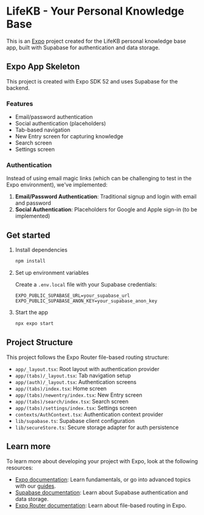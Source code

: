 # LifeKB - Your Personal Knowledge Base

This is an [Expo](https://expo.dev) project created for the LifeKB personal knowledge base app, built with Supabase for authentication and data storage.

## Expo App Skeleton

This project is created with Expo SDK 52 and uses Supabase for the backend.

### Features

- Email/password authentication
- Social authentication (placeholders)
- Tab-based navigation
- New Entry screen for capturing knowledge
- Search screen
- Settings screen

### Authentication

Instead of using email magic links (which can be challenging to test in the Expo environment), we've implemented:

1. **Email/Password Authentication**: Traditional signup and login with email and password
2. **Social Authentication**: Placeholders for Google and Apple sign-in (to be implemented)

## Get started

1. Install dependencies

   ```bash
   npm install
   ```

2. Set up environment variables

   Create a `.env.local` file with your Supabase credentials:
   ```
   EXPO_PUBLIC_SUPABASE_URL=your_supabase_url
   EXPO_PUBLIC_SUPABASE_ANON_KEY=your_supabase_anon_key
   ```

3. Start the app

   ```bash
   npx expo start
   ```

## Project Structure

This project follows the Expo Router file-based routing structure:

- `app/_layout.tsx`: Root layout with authentication provider
- `app/(tabs)/_layout.tsx`: Tab navigation setup
- `app/(auth)/_layout.tsx`: Authentication screens
- `app/(tabs)/index.tsx`: Home screen
- `app/(tabs)/newentry/index.tsx`: New Entry screen
- `app/(tabs)/search/index.tsx`: Search screen 
- `app/(tabs)/settings/index.tsx`: Settings screen
- `contexts/AuthContext.tsx`: Authentication context provider
- `lib/supabase.ts`: Supabase client configuration
- `lib/secureStore.ts`: Secure storage adapter for auth persistence

## Learn more

To learn more about developing your project with Expo, look at the following resources:

- [Expo documentation](https://docs.expo.dev/): Learn fundamentals, or go into advanced topics with our [guides](https://docs.expo.dev/guides).
- [Supabase documentation](https://supabase.com/docs): Learn about Supabase authentication and data storage.
- [Expo Router documentation](https://docs.expo.dev/router/introduction): Learn about file-based routing in Expo.

